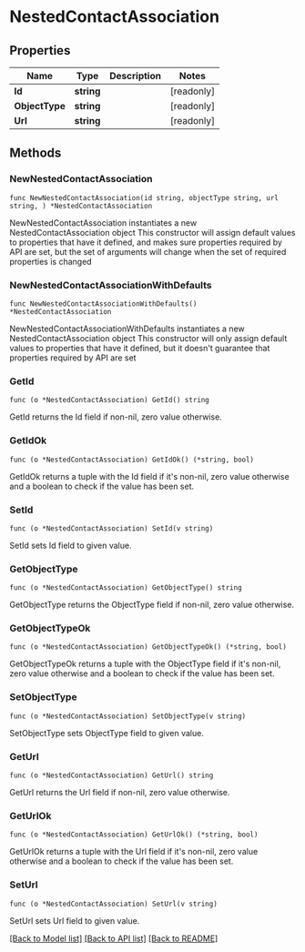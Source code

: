 # NestedContactAssociation

## Properties

Name | Type | Description | Notes
------------ | ------------- | ------------- | -------------
**Id** | **string** |  | [readonly] 
**ObjectType** | **string** |  | [readonly] 
**Url** | **string** |  | [readonly] 

## Methods

### NewNestedContactAssociation

`func NewNestedContactAssociation(id string, objectType string, url string, ) *NestedContactAssociation`

NewNestedContactAssociation instantiates a new NestedContactAssociation object
This constructor will assign default values to properties that have it defined,
and makes sure properties required by API are set, but the set of arguments
will change when the set of required properties is changed

### NewNestedContactAssociationWithDefaults

`func NewNestedContactAssociationWithDefaults() *NestedContactAssociation`

NewNestedContactAssociationWithDefaults instantiates a new NestedContactAssociation object
This constructor will only assign default values to properties that have it defined,
but it doesn't guarantee that properties required by API are set

### GetId

`func (o *NestedContactAssociation) GetId() string`

GetId returns the Id field if non-nil, zero value otherwise.

### GetIdOk

`func (o *NestedContactAssociation) GetIdOk() (*string, bool)`

GetIdOk returns a tuple with the Id field if it's non-nil, zero value otherwise
and a boolean to check if the value has been set.

### SetId

`func (o *NestedContactAssociation) SetId(v string)`

SetId sets Id field to given value.


### GetObjectType

`func (o *NestedContactAssociation) GetObjectType() string`

GetObjectType returns the ObjectType field if non-nil, zero value otherwise.

### GetObjectTypeOk

`func (o *NestedContactAssociation) GetObjectTypeOk() (*string, bool)`

GetObjectTypeOk returns a tuple with the ObjectType field if it's non-nil, zero value otherwise
and a boolean to check if the value has been set.

### SetObjectType

`func (o *NestedContactAssociation) SetObjectType(v string)`

SetObjectType sets ObjectType field to given value.


### GetUrl

`func (o *NestedContactAssociation) GetUrl() string`

GetUrl returns the Url field if non-nil, zero value otherwise.

### GetUrlOk

`func (o *NestedContactAssociation) GetUrlOk() (*string, bool)`

GetUrlOk returns a tuple with the Url field if it's non-nil, zero value otherwise
and a boolean to check if the value has been set.

### SetUrl

`func (o *NestedContactAssociation) SetUrl(v string)`

SetUrl sets Url field to given value.



[[Back to Model list]](../README.md#documentation-for-models) [[Back to API list]](../README.md#documentation-for-api-endpoints) [[Back to README]](../README.md)


